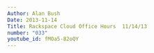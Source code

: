 ```yaml
---
Author: Alan Bush
Date: 2013-11-14
Title: Rackspace Cloud Office Hours  11/14/13
number: "033"
youtube_id: fMOa5-82oQY
---
```




